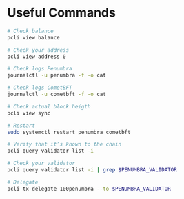 # Useful Commands

```bash
# Check balance
pcli view balance
```

```bash
# Check your address
pcli view address 0
```

```bash
# Check logs Penumbra
journalctl -u penumbra -f -o cat
```

```bash
# Check logs CometBFT
journalctl -u cometbft -f -o cat
```

```bash
# Check actual block heigth
pcli view sync
```

```bash
# Restart
sudo systemctl restart penumbra cometbft
```

```bash
# Verify that it’s known to the chain
pcli query validator list -i
```

```bash
# Check your validator
pcli query validator list -i | grep $PENUMBRA_VALIDATOR
```

```bash
# Delegate
pcli tx delegate 100penumbra --to $PENUMBRA_VALIDATOR
```
